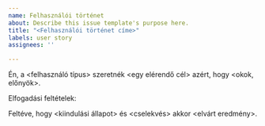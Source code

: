 ```yaml
---
name: Felhasználói történet
about: Describe this issue template's purpose here.
title: "<Felhasználói történet címe>"
labels: user story
assignees: ''

---
```


Én, a <felhasználó típus>
szeretnék <egy elérendő cél>
azért, hogy <okok, előnyök>.

Elfogadási feltételek:

Feltéve, hogy <kiindulási állapot>
és <cselekvés>
akkor <elvárt eredmény>.
